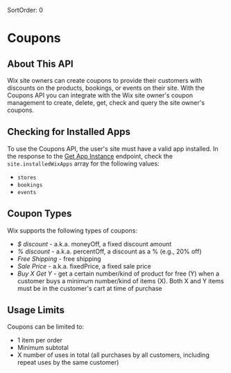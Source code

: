 SortOrder: 0
# Coupons

## About This API
Wix site owners can create coupons to provide their customers with discounts on the products, bookings, or events on their site.
With the Coupons API you can integrate with the Wix site owner's coupon management to create, delete, get, check and query the site owner's coupons.

## Checking for Installed Apps

To use the Coupons API, the user's site must have a valid app installed.
In the response to the [Get App Instance](https://dev.wix.com/api/rest/app-management/apps/app-instance/get-app-instance) endpoint, check the `site.installedWixApps` array for the following values:
+ `stores`
+ `bookings`
+ `events`

## Coupon Types
Wix supports the following types of coupons:
* *$ discount* - a.k.a. moneyOff, a fixed discount amount
* *% discount* - a.k.a. percentOff, a discount as a % (e.g., 20% off)
* *Free Shipping* - free shipping
* *Sale Price* - a.k.a. fixedPrice, a fixed sale price
* *Buy X Get Y* - get a certain number/kind of product for free (Y) when a customer buys a minimum number/kind of items (X). Both X and Y items must be in the customer's cart at time of purchase

## Usage Limits
Coupons can be limited to:

- 1 item per order
- Minimum subtotal
- X number of uses in total (all purchases by all customers, including repeat uses by the same customer)
